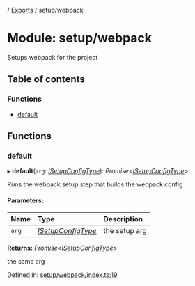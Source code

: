 [](../README.md) / [Exports](../modules.md) / setup/webpack

# Module: setup/webpack

Setups webpack for the project

## Table of contents

### Functions

- [default](setup_webpack.md#default)

## Functions

### default

▸ **default**(`arg`: [*ISetupConfigType*](../interfaces/setup.isetupconfigtype.md)): *Promise*<[*ISetupConfigType*](../interfaces/setup.isetupconfigtype.md)\>

Runs the webpack setup step that builds the webpack config

#### Parameters:

Name | Type | Description |
:------ | :------ | :------ |
`arg` | [*ISetupConfigType*](../interfaces/setup.isetupconfigtype.md) | the setup arg   |

**Returns:** *Promise*<[*ISetupConfigType*](../interfaces/setup.isetupconfigtype.md)\>

the same arg

Defined in: [setup/webpack/index.ts:19](https://github.com/onzag/itemize/blob/28218320/setup/webpack/index.ts#L19)
